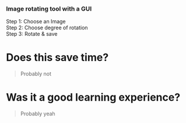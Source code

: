 ### Image rotating tool with a GUI

Step 1: Choose an Image  
Step 2: Choose degree of rotation  
Step 3: Rotate & save

# Does this save time?
> Probably not
# Was it a good learning experience?
> Probably yeah
